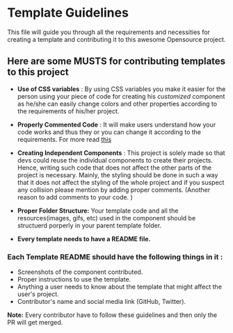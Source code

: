 ﻿# Template Guidelines
This file will guide you through all the requirements and necessities for creating a template and contributing it to this awesome Opensource project.
## Here are some **MUSTS** for contributing templates to this project

-   **Use of CSS variables** : By using CSS variables you make it easier for the person using your piece of code for creating his *customized* component as he/she can easily change colors and other properties according to the requirements of his/her project.

-   **Properly Commented Code** : It will make users understand how your code works and thus they or you can change it according to the requirements. For more read [this](https://medium.com/swlh/10-reasons-why-you-should-place-comments-in-your-code-96783a69ceda)
- **Creating Independent Components** : This project is solely made so that devs could reuse the individual components to create their projects. Hence, writing such code that does not affect the other parts of the project is necessary. Mainly, the styling should be done in such a way that it does not affect the styling of the whole project and if you suspect any collision please mention by adding proper comments. (Another reason to add comments to your code. )
- **Proper Folder Structure:** Your template code and all the resources(images, gifs, etc) used in the component should be structuerd porperly in your parent template folder. 
-   **Every template needs to have a README file.**

### Each Template README should have the following things in it :

-   Screenshots of the component contributed.
-   Proper instructions to use the template.
-   Anything a user needs to know about the template that might affect the user's project.
-   Contributor's name and social media link (GitHub, Twitter).

**Note:**  Every contributor have to follow these guidelines and then only the PR will get merged.

